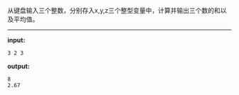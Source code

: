 从键盘输入三个整数，分别存入x,y,z三个整型变量中，计算并输出三个数的和以及平均值。
****
**input:**
```
3 2 3
```
**output:**
```
8
2.67
```
